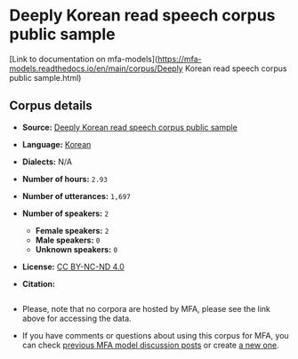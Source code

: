 
# Deeply Korean read speech corpus public sample

[Link to documentation on mfa-models](https://mfa-models.readthedocs.io/en/main/corpus/Deeply Korean read speech corpus public sample.html)

## Corpus details

- **Source:** [Deeply Korean read speech corpus public sample](https://www.openslr.org/97/)
- **Language:** [Korean](https://en.wikipedia.org/wiki/Korean_language)
- **Dialects:** N/A
- **Number of hours:** `2.93`
- **Number of utterances:** `1,697`
- **Number of speakers:** `2`
  - **Female speakers:** `2`
  - **Male speakers:** `0`
  - **Unknown speakers:** `0`
- **License:** [CC BY-NC-ND 4.0](https://creativecommons.org/licenses/by-nc-nd/4.0/)

- **Citation:**
```bibtex

```

- Please, note that no corpora are hosted by MFA, please see the link above for accessing the data.

- If you have comments or questions about using this corpus for MFA, you can check [previous MFA model discussion posts](https://github.com/MontrealCorpusTools/mfa-models/discussions?discussions_q=Deeply+Korean+read+speech+corpus+public+sample) or create [a new one](https://github.com/MontrealCorpusTools/mfa-models/discussions/new).

